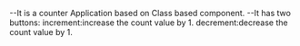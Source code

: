 --It is a counter Application based on Class based component.
--It has two buttons:
    increment:increase the count value by 1.
    decrement:decrease the count value by 1.